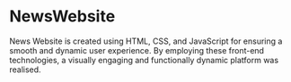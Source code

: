 # NewsWebsite
News Website is created using HTML, CSS, and JavaScript for ensuring a smooth and dynamic user experience. By employing these front-end technologies, a visually engaging and functionally dynamic platform was realised.
